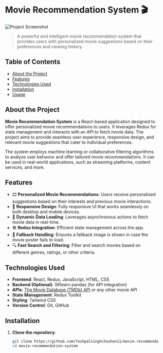 # Movie Recommendation System 🎬

![Project Screenshot](".\src\assets\movierecommendation.png")

> A powerful and intelligent movie recommendation system that provides users with personalized movie suggestions based on their preferences and viewing history.

## Table of Contents

- [About the Project](#about-the-project)
- [Features](#features)
- [Technologies Used](#technologies-used)
- [Installation](#installation)
- [Usage](#usage)

## About the Project

**Movie Recommendation System** is a React-based application designed to offer personalized movie recommendations to users. It leverages Redux for state management and interacts with an API to fetch movie data. The project aims to provide seamless user experience, responsive design, and relevant movie suggestions that cater to individual preferences.

The system employs machine learning or collaborative filtering algorithms to analyze user behavior and offer tailored movie recommendations. It can be used in real-world applications, such as streaming platforms, content services, and more.

## Features

- 🎞️ **Personalized Movie Recommendations**: Users receive personalized suggestions based on their interests and previous movie interactions.
- 🚀 **Responsive Design**: Fully responsive UI that works seamlessly on both desktop and mobile devices.
- 🔄 **Dynamic Data Loading**: Leverages asynchronous actions to fetch movie data in real-time.
- 🛠️ **Redux Integration**: Efficient state management across the app.
- 🔄 **Fallback Handling**: Ensures a fallback image is shown in case the movie poster fails to load.
- 🔍 **Fast Search and Filtering**: Filter and search movies based on different genres, ratings, or other criteria.
  
## Technologies Used

- **Frontend**: React, Redux, JavaScript, HTML, CSS
- **Backend (Optional)**: SKlearn pandas (for API integration)
- **APIs**: [The Movie Database (TMDb) API](https://www.themoviedb.org/documentation/api) or any other movie API
- **State Management**: Redux Toolkit
- **Styling**: Tailwind CSS
- **Version Control**: Git, GitHub

## Installation

1. **Clone the repository**:

   ```bash
   git clone https://github.com/Yashpalsinghchouhan11/movie-recommendation-system.git
   cd movie-recommendation-system
